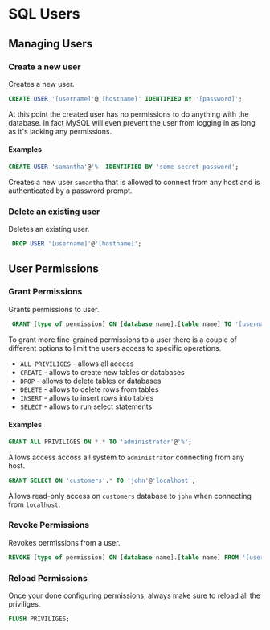 # SQL Users

## Managing Users

### Create a new user

Creates a new user.

```sql
CREATE USER '[username]'@'[hostname]' IDENTIFIED BY '[password]';
```

At this point the created user has no permissions to do anything with the database. In fact MySQL will even prevent the user from logging in as long as it's lacking any permissions.

#### Examples

```sql
CREATE USER 'samantha'@'%' IDENTIFIED BY 'some-secret-password';
```

Creates a new user `samantha` that is allowed to connect from any host and is authenticated by a password prompt.

### Delete an existing user

Deletes an existing user.
```sql
 DROP USER '[username]'@'[hostname]';
```

## User Permissions

### Grant Permissions

Grants permissions to user.
```sql
 GRANT [type of permission] ON [database name].[table name] TO '[username]'@'[hostname]';
 ```

 To grant more fine-grained permissions to a user there is a couple of different options to limit the users access to specific operations.

* `ALL PRIVILIGES` - allows all access
* `CREATE` - allows to create new tables or databases
* `DROP` - allows to delete tables or databases
* `DELETE` - allows to delete rows from tables
* `INSERT` - allows to insert rows into tables
* `SELECT` - allows to run select statements

#### Examples

```sql
GRANT ALL PRIVILIGES ON *.* TO 'administrator'@'%';
```
Allows access accoss all system to `administrator` connecting from any host.

```sql
GRANT SELECT ON 'customers'.* TO 'john'@'localhost';
```
Allows read-only access on `customers` database to `john` when connecting from `localhost`.

### Revoke Permissions

Revokes permissions from a user.
 ```sql
REVOKE [type of permission] ON [database name].[table name] FROM '[username]'@'[hostname]';
 ```

### Reload Permissions

Once your done configuring permissions, always make sure to reload all the priviliges.

```sql
FLUSH PRIVILIGES;
```
